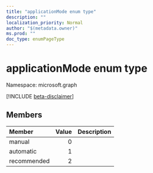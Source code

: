 ```yaml
---
title: "applicationMode enum type"
description: ""
localization_priority: Normal
author: "$(metadata.owner)"
ms.prod: ""
doc_type: enumPageType
---
```


# applicationMode enum type

Namespace: microsoft.graph

[!INCLUDE [beta-disclaimer](../../includes/beta-disclaimer.md)]

## Members

| Member      | Value | Description |
| :---------- | ----: | :---------- |
| manual      | 0     |             |
| automatic   | 1     |             |
| recommended | 2     |             |
